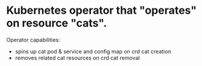 # Kubernetes operator that "operates" on resource "cats".
Operator capabilities:
- spins up cat pod & service and config map on crd cat creation
- removes related cat resources on crd cat removal
